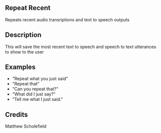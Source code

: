 ## Repeat Recent
Repeats recent audio transriptions and text to speech outputs

## Description
This will save the most recent text to speech and speech to text utterances to show to the user

## Examples
 * "Repeat what you just said"
 * "Repeat that"
 * "Can you repeat that?"
 * "What did I just say?"
 * "Tell me what I just said."

## Credits
Matthew Scholefield

